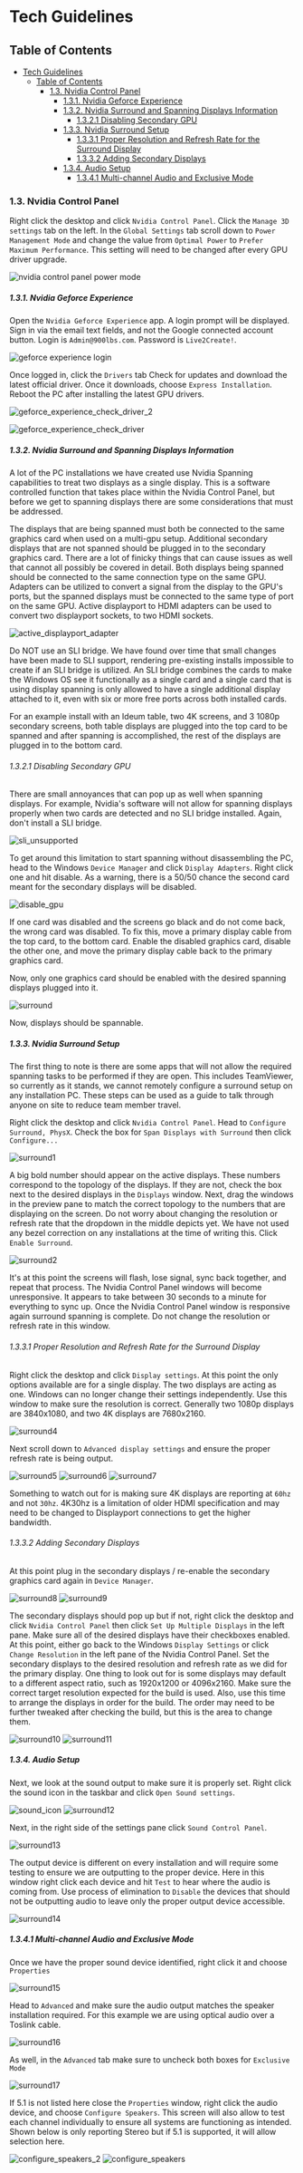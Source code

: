 # Tech Guidelines

## Table of Contents

- [Tech Guidelines](#tech-guidelines)
  - [Table of Contents](#table-of-contents)
    - [1.3. Nvidia Control Panel](#13-nvidia-control-panel)
        - [1.3.1. Nvidia Geforce Experience](#131-nvidia-geforce-experience)
        - [1.3.2. Nvidia Surround and Spanning Displays Information](#132-nvidia-surround-and-spanning-displays-information)
          - [1.3.2.1 Disabling Secondary GPU](#1321-disabling-secondary-gpu)
        - [1.3.3. Nvidia Surround Setup](#133-nvidia-surround-setup)
          - [1.3.3.1 Proper Resolution and Refresh Rate for the Surround Display](#1331-proper-resolution-and-refresh-rate-for-the-surround-display)
          - [1.3.3.2 Adding Secondary Displays](#1332-adding-secondary-displays)
        - [1.3.4. Audio Setup](#134-audio-setup)
          - [1.3.4.1 Multi-channel Audio and Exclusive Mode](#1341-multi-channel-audio-and-exclusive-mode)

### 1.3. Nvidia Control Panel

Right click the desktop and click `Nvidia Control Panel`. Click the `Manage 3D settings` tab on the left. In the `Global Settings` tab scroll down to `Power Management Mode` and change the value from `Optimal Power` to `Prefer Maximum Performance`. This setting will need to be changed after every GPU driver upgrade.

![nvidia control panel power mode](assets/images/tech-guidelines/1.2.4_nvidia_control_panel_power_mode.png)

##### 1.3.1. Nvidia Geforce Experience

Open the `Nvidia Geforce Experience` app. A login prompt will be displayed. Sign in via the email text fields, and not the Google connected account button. Login is `Admin@900lbs.com`. Password is `Live2Create!`. 

![geforce experience login](assets/images/tech-guidelines/1.2.4.1_geforce_experience_login.png)

Once logged in, click the `Drivers` tab Check for updates and download the latest official driver. Once it downloads, choose `Express Installation`. Reboot the PC after installing the latest GPU drivers.

![geforce_experience_check_driver_2](assets/images/tech-guidelines/1.2.4.1_geforce_experience_check_driver_2.png)

![geforce_experience_check_driver](assets/images/tech-guidelines/1.2.4.1_geforce_experience_check_driver.png)

##### 1.3.2. Nvidia Surround and Spanning Displays Information

A lot of the PC installations we have created use Nvidia Spanning capabilities to treat two displays as a single display. This is a software controlled function that takes place within the Nvidia Control Panel, but before we get to spanning displays there are some considerations that must be addressed.

The displays that are being spanned must both be connected to the same graphics card when used on a multi-gpu setup. Additional secondary displays that are not spanned should be plugged in to the secondary graphics card. There are a lot of finicky things that can cause issues as well that cannot all possibly be covered in detail. Both displays being spanned should be connected to the same connection type on the same GPU. Adapters can be utilized to convert a signal from the display to the GPU's ports, but the spanned displays must be connected to the same type of port on the same GPU. Active displayport to HDMI adapters can be used to convert two displayport sockets, to two HDMI sockets.

![active_displayport_adapter](assets/images/tech-guidelines/1.3.2_active_displayport_adapter.png)

Do NOT use an SLI bridge. We have found over time that small changes have been made to SLI support, rendering pre-existing installs impossible to create if an SLI bridge is utilized. An SLI bridge combines the cards to make the Windows OS see it functionally as a single card and a single card that is using display spanning is only allowed to have a single additional display attached to it, even with six or more free ports across both installed cards.

For an example install with an Ideum table, two 4K screens, and 3 1080p secondary screens, both table displays are plugged into the top card to be spanned and after spanning is accomplished, the rest of the displays are plugged in to the bottom card.

###### 1.3.2.1 Disabling Secondary GPU

There are small annoyances that can pop up as well when spanning displays. For example, Nvidia's software will not allow for spanning displays properly when two cards are detected and no SLI bridge installed. Again, don't install a SLI bridge.

![sli_unsupported](assets/images/tech-guidelines/1.2.4.2_sli_unsupported.png)

To get around this limitation to start spanning without disassembling the PC, head to the Windows `Device Manager` and click `Display Adapters`. Right click one and hit disable. As a warning, there is a 50/50 chance the second card meant for the secondary displays will be disabled.

![disable_gpu](assets/images/tech-guidelines/1.3.2_disable_gpu.png)

If one card was disabled and the screens go black and do not come back, the wrong card was disabled. To fix this, move a primary display cable from the top card, to the bottom card. Enable the disabled graphics card, disable the other one, and move the primary display cable back to the primary graphics card.

Now, only one graphics card should be enabled with the desired spanning displays plugged into it.

![surround](assets/images/tech-guidelines/1.3.3_3.jpg)

Now, displays should be spannable.

##### 1.3.3. Nvidia Surround Setup

The first thing to note is there are some apps that will not allow the required spanning tasks to be performed if they are open. This includes TeamViewer, so currently as it stands, we cannot remotely configure a surround setup on any installation PC. These steps can be used as a guide to talk through anyone on site to reduce team member travel.

Right click the desktop and click `Nvidia Control Panel`. Head to `Configure Surround, PhysX`. Check the box for `Span Displays with Surround` then click `Configure...` 

![surround1](assets/images/tech-guidelines/1.3.3_1.png)

A big bold number should appear on the active displays. These numbers correspond to the topology of the displays. If they are not, check the box next to the desired displays in the `Displays` window. Next, drag the windows in the preview pane to match the correct topology to the numbers that are displaying on the screen. Do not worry about changing the resolution or refresh rate that the dropdown in the middle depicts yet.  We have not used any bezel correction on any installations at the time of writing this. Click `Enable Surround`.

![surround2](assets/images/tech-guidelines/1.3.3_2.png)

It's at this point the screens will flash, lose signal, sync back together, and repeat that process. The Nvidia Control Panel windows will become unresponsive. It appears to take between 30 seconds to a minute for everything to sync up. Once the Nvidia Control Panel window is responsive again surround spanning is complete. Do not change the resolution or refresh rate in this window.

###### 1.3.3.1 Proper Resolution and Refresh Rate for the Surround Display

Right click the desktop and click `Display settings`. At this point the only options available are for a single display. The two displays are acting as one. Windows can no longer change their settings independently. Use this window to make sure the resolution is correct. Generally two 1080p displays are 3840x1080, and two 4K displays are 7680x2160. 

![surround4](assets/images/tech-guidelines/1.3.3_4.png)

Next scroll down to `Advanced display settings` and ensure the proper refresh rate is being output. 

![surround5](assets/images/tech-guidelines/1.3.3_5.png)
![surround6](assets/images/tech-guidelines/1.3.3_6.png)
![surround7](assets/images/tech-guidelines/1.3.3_7.png)


Something to watch out for is making sure 4K displays are reporting at `60hz` and not `30hz`. 4K30hz is a limitation of older HDMI specification and may need to be changed to Displayport connections to get the higher bandwidth.

###### 1.3.3.2 Adding Secondary Displays

At this point plug in the secondary displays / re-enable the secondary graphics card again in `Device Manager`. 

![surround8](assets/images/tech-guidelines/1.3.3_8.jpg)
![surround9](assets/images/tech-guidelines/1.3.3_9.png)

The secondary displays should pop up but if not, right click the desktop and click `Nvidia Control Panel` then click `Set Up Multiple Displays` in the left pane. Make sure all of the desired displays have their checkboxes enabled. At this point, either go back to the Windows `Display Settings` or click `Change Resolution` in the left pane of the Nvidia Control Panel. Set the secondary displays to the desired resolution and refresh rate as we did for the primary display. One thing to look out for is some displays may default to a different aspect ratio, such as 1920x1200 or 4096x2160. Make sure the correct target resolution expected for the build is used.
Also, use this time to arrange the displays in order for the build. The order may need to be further tweaked after checking the build, but this is the area to change them.

![surround10](assets/images/tech-guidelines/1.3.3_10.png)
![surround11](assets/images/tech-guidelines/1.3.3_11.png)

##### 1.3.4. Audio Setup

Next, we look at the sound output to make sure it is properly set. Right click the sound icon in the taskbar and click `Open Sound settings`.

![sound_icon](assets/images/tech-guidelines/1.3.3_sound_icon.png)
![surround12](assets/images/tech-guidelines/1.3.3_12.png)

Next, in the right side of the settings pane click `Sound Control Panel`.

![surround13](assets/images/tech-guidelines/1.3.3_13.png)

The output device is different on every installation and will require some testing to ensure we are outputting to the proper device. Here in this window right click each device and hit `Test` to hear where the audio is coming from. Use process of elimination to `Disable` the devices that should not be outputting audio to leave only the proper output device accessible.

![surround14](assets/images/tech-guidelines/1.3.3_14.png)

##### 1.3.4.1 Multi-channel Audio and Exclusive Mode

Once we have the proper sound device identified, right click it and choose `Properties`

![surround15](assets/images/tech-guidelines/1.3.3_15.png)

Head to `Advanced` and make sure the audio output matches the speaker installation required. For this example we are using optical audio over a Toslink cable. 

![surround16](assets/images/tech-guidelines/1.3.3_16.png)

As well, in the `Advanced` tab make sure to uncheck both boxes for `Exclusive Mode`

![surround17](assets/images/tech-guidelines/1.3.3_17.png)

If 5.1 is not listed here close the `Properties` window, right click the audio device, and choose `Configure Speakers`. This screen will also allow to test each channel individually to ensure all systems are functioning as intended. Shown below is only reporting Stereo but if 5.1 is supported, it will allow selection here.

![configure_speakers_2](assets/images/tech-guidelines/1.3.3_configure_speakers_2.png)
![configure_speakers](assets/images/tech-guidelines/1.3.3_configure_speakers.png)